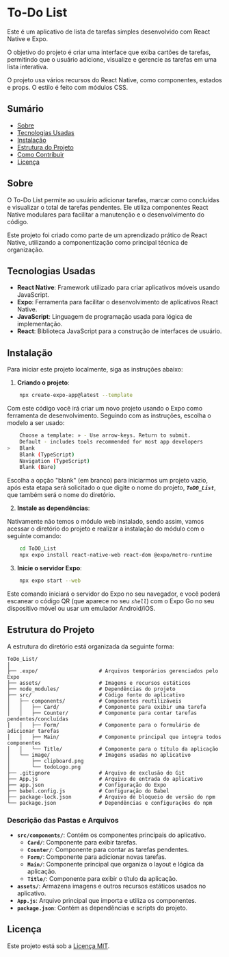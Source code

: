 # To-Do List

Este é um aplicativo de lista de tarefas simples desenvolvido com React Native e Expo.

O objetivo do projeto é criar uma interface que exiba cartões de tarefas, permitindo que o usuário adicione, visualize e gerencie as tarefas em uma lista interativa.

O projeto usa vários recursos do React Native, como componentes, estados e props. O estilo é feito com módulos CSS.

## Sumário

- [Sobre](#sobre)
- [Tecnologias Usadas](#tecnologias-usadas)
- [Instalação](#instalação)
- [Estrutura do Projeto](#estrutura-do-projeto)
- [Como Contribuir](#como-contribuir)
- [Licença](#licença)

## Sobre

O To-Do List permite ao usuário adicionar tarefas, marcar como concluídas e visualizar o total de tarefas pendentes. Ele utiliza componentes React Native modulares para facilitar a manutenção e o desenvolvimento do código.

Este projeto foi criado como parte de um aprendizado prático de React Native, utilizando a componentização como principal técnica de organização.

## Tecnologias Usadas

- **React Native**: Framework utilizado para criar aplicativos móveis usando JavaScript.
- **Expo**: Ferramenta para facilitar o desenvolvimento de aplicativos React Native.
- **JavaScript**: Linguagem de programação usada para lógica de implementação.
- **React**: Biblioteca JavaScript para a construção de interfaces de usuário.

## Instalação

Para iniciar este projeto localmente, siga as instruções abaixo:

1. **Criando o projeto**:

```bash
	npx create-expo-app@latest --template
```

Com este código você irá criar um novo projeto usando o Expo como ferramenta de desenvolvimento. Seguindo com as instruções, escolha o modelo a ser usado:

```bash
    Choose a template: » - Use arrow-keys. Return to submit.
    Default - includes tools recommended for most app developers
>   Blank
    Blank (TypeScript)
    Navigation (TypeScript)
    Blank (Bare)
```

Escolha a opção "blank" (em branco) para iniciarmos um projeto vazio, após esta etapa será solicitado o que digite o nome do projeto, **_`ToDO_List`_**, que também será o nome do diretório.

2. **Instale as dependências**:

Nativamente não temos o módulo web instalado, sendo assim, vamos acessar o diretório do projeto e realizar a instalação do módulo com o seguinte comando:

```bash
	cd ToDO_List
	npx expo install react-native-web react-dom @expo/metro-runtime
```

3. **Inicie o servidor Expo**:

```bash
	npx expo start --web
```

Este comando iniciará o servidor do Expo no seu navegador, e você poderá escanear o código QR (que aparece no seu _`shell`_) com o Expo Go no seu dispositivo móvel ou usar um emulador Android/iOS.

## Estrutura do Projeto

A estrutura do diretório está organizada da seguinte forma:

```
ToDo_List/
│
├── .expo/                    # Arquivos temporários gerenciados pelo Expo
├── assets/                   # Imagens e recursos estáticos
├── node_modules/             # Dependências do projeto
├── src/                      # Código fonte do aplicativo
│   ├── components/           # Componentes reutilizáveis
│   │   ├── Card/             # Componente para exibir uma tarefa
│   │   ├── Counter/          # Componente para contar tarefas pendentes/concluídas
│   │   ├── Form/             # Componente para o formulário de adicionar tarefas
│   │   ├── Main/             # Componente principal que integra todos componentes
│   │   └── Title/            # Componente para o título da aplicação
│   └── image/                # Imagens usadas no aplicativo
│       ├── clipboard.png
│       └── todoLogo.png
├── .gitignore                # Arquivo de exclusão do Git
├── App.js                    # Arquivo de entrada do aplicativo
├── app.json                  # Configuração do Expo
├── babel.config.js           # Configuração do Babel
├── package-lock.json         # Arquivo de bloqueio de versão do npm
└── package.json              # Dependências e configurações do npm
```

### Descrição das Pastas e Arquivos

- **`src/components/`**: Contém os componentes principais do aplicativo.
  - **`Card/`**: Componente para exibir tarefas.
  - **`Counter/`**: Componente para contar as tarefas pendentes.
  - **`Form/`**: Componente para adicionar novas tarefas.
  - **`Main/`**: Componente principal que organiza o layout e lógica da aplicação.
  - **`Title/`**: Componente para exibir o título da aplicação.
- **`assets/`**: Armazena imagens e outros recursos estáticos usados no aplicativo.
- **`App.js`**: Arquivo principal que importa e utiliza os componentes.
- **`package.json`**: Contém as dependências e scripts do projeto.

## Licença

Este projeto está sob a [Licença MIT](https://chatgpt.com/c/LICENSE).
